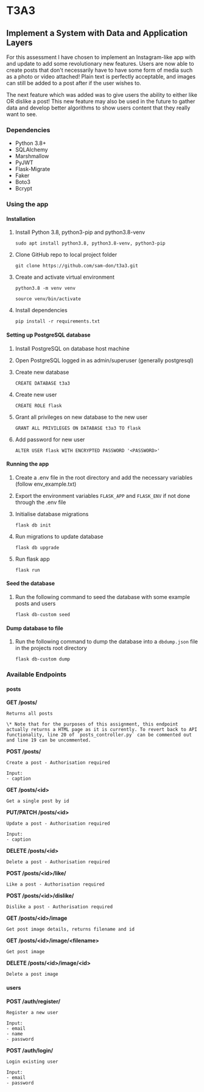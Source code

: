 # T3A3 

## Implement a System with Data and Application Layers

For this assessment I have chosen to implement an Instagram-like app with and update to add some revolutionary new features. Users are now able to create posts that don't necessarily have to have some form of media such as a photo or video attached! Plain text is perfectly acceptable, and images can still be added to a post after if the user wishes to. 

The next feature which was added was to give users the ability to either like OR dislike a post! This new feature may also be used in the future to gather data and develop better algorithms to show users content that they really want to see. 

### Dependencies

- Python 3.8+
- SQLAlchemy
- Marshmallow
- PyJWT
- Flask-Migrate
- Faker
- Boto3
- Bcrypt

### Using the app

#### Installation

1. Install Python 3.8, python3-pip and python3.8-venv

    `sudo apt install python3.8, python3.8-venv, python3-pip`

2. Clone GitHub repo to local project folder

    `git clone https://github.com/sam-don/t3a3.git`

3. Create and activate virtual environment

    `python3.8 -m venv venv`
    
    `source venv/bin/activate`

4. Install dependencies

    `pip install -r requirements.txt`

#### Setting up PostgreSQL database

1. Install PostgreSQL on database host machine
   
2. Open PostgreSQL logged in as admin/superuser (generally postgresql)
   
3. Create new database
   
    `CREATE DATABASE t3a3`

4. Create new user

    `CREATE ROLE flask`

5. Grant all privileges on new database to the new user

    `GRANT ALL PRIVILEGES ON DATABASE t3a3 TO flask`

6. Add password for new user

    `ALTER USER flask WITH ENCRYPTED PASSWORD '<PASSWORD>'`

#### Running the app

1. Create a .env file in the root directory and add the necessary variables (follow env_example.txt)

2. Export the environment variables `FLASK_APP` and `FLASK_ENV` if not done through the .env file

3. Initialise database migrations

    `flask db init`

4. Run migrations to update database

    `flask db upgrade`

5. Run flask app

    `flask run`

#### Seed the database

1. Run the following command to seed the database with some example posts and users
   
    `flask db-custom seed`

#### Dump database to file

1. Run the following command to dump the database into a `dbdump.json` file in the projects root directory

    `flask db-custom dump`

### Available Endpoints

#### posts

**GET /posts/**

    Returns all posts

    \* Note that for the purposes of this assignment, this endpoint actually returns a HTML page as it is currently. To revert back to API functionality, line 20 of `posts_controller.py` can be commented out and line 19 can be uncommented.

**POST /posts/**

    Create a post - Authorisation required

    Input:
    - caption

**GET /posts/\<id>**

    Get a single post by id

**PUT/PATCH /posts/\<id>**

    Update a post - Authorisation required

    Input:
    - caption

**DELETE /posts/\<id>**

    Delete a post - Authorisation required

**POST /posts/\<id>/like/**

    Like a post - Authorisation required

**POST /posts/\<id>/dislike/**

    Dislike a post - Authorisation required

**GET /posts/\<id>/image**

    Get post image details, returns filename and id

**GET /posts/\<id>/image/\<filename>**

    Get post image

**DELETE /posts/\<id>/image/\<id>**

    Delete a post image

#### users

**POST /auth/register/**

    Register a new user

    Input:
    - email
    - name
    - password

**POST /auth/login/**

    Login existing user

    Input:
    - email
    - password